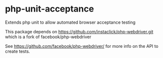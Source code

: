 php-unit-acceptance
===================

Extends php unit to allow automated browser acceptance testing

This package depends on https://github.com/instaclick/php-webdriver.git which is a fork of facebook/php-webdriver

See https://github.com/facebook/php-webdriver/ for more info on the API to create tests.